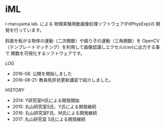 ﻿# iML
i-maruyama lab. による
物理実験用動画像処理ソフトウェア(FitPhysExp)の
開発を行っています。

斜面を転がる物体の運動（二次関数）や振り子の運動（三角関数）を
OpenCV（テンプレートマッチング）を利用して画像認識しエクセル(csv)に出力する事で
関数を可視化するソフトウェアです。

*LOG*
+ 2016-08: 公開を開始しました
+ 2016-08-21: 教員免許状更新講習で紹介しました。

*HISTORY*
+ 2014: Y研究室H氏による開発開始
+ 2015: 丸山研究室S氏、Y氏による開発継続
+ 2016: 丸山研究室F氏、M氏による開発継続
+ 2017: 丸山研究室 S氏による開発継続

